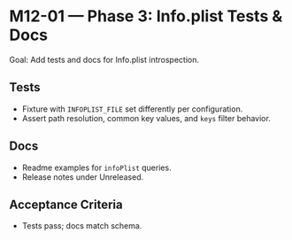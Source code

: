 # M12-01 — Phase 3: Info.plist Tests & Docs

Goal: Add tests and docs for Info.plist introspection.

## Tests

- Fixture with `INFOPLIST_FILE` set differently per configuration.
- Assert path resolution, common key values, and `keys` filter behavior.

## Docs

- Readme examples for `infoPlist` queries.
- Release notes under Unreleased.

## Acceptance Criteria

- Tests pass; docs match schema.

